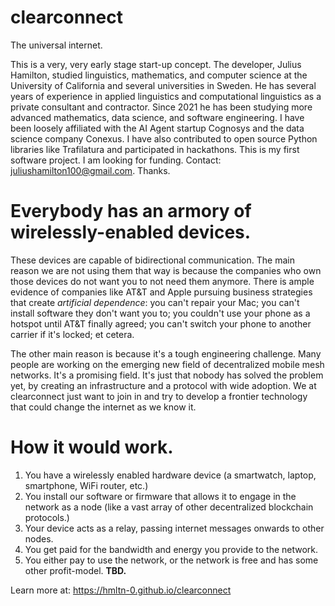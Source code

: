 # clearconnect

The universal internet.

This is a very, very early stage start-up concept. The developer, Julius Hamilton, studied linguistics, mathematics, and computer science at the University of California and several universities in Sweden. He has several years of experience in applied linguistics and computational linguistics as a private consultant and contractor. Since 2021 he has been studying more advanced mathematics, data science, and software engineering. I have been loosely affiliated with the AI Agent startup Cognosys and the data science company Conexus. I have also contributed to open source Python libraries like Trafilatura and participated in hackathons. This is my first software project. I am looking for funding. Contact: juliushamilton100@gmail.com. Thanks.

# Everybody has an armory of wirelessly-enabled devices.

These devices are capable of bidirectional communication. The main reason we are not using them that way is because the companies who own those devices do not want you to not need them anymore. There is ample evidence of companies like AT&T and Apple pursuing business strategies that create *artificial dependence*: you can't repair your Mac; you can't install software they don't want you to; you couldn't use your phone as a hotspot until AT&T finally agreed; you can't switch your phone to another carrier if it's locked; et cetera.

The other main reason is because it's a tough engineering challenge. Many people are working on the emerging new field of decentralized mobile mesh networks. It's a promising field. It's just that nobody has solved the problem yet, by creating an infrastructure and a protocol with wide adoption. We at clearconnect just want to join in and try to develop a frontier technology that could change the internet as we know it.

# How it would work.

1. You have a wirelessly enabled hardware device (a smartwatch, laptop, smartphone, WiFi router, etc.)
2. You install our software or firmware that allows it to engage in the network as a node (like a vast array of other decentralized blockchain protocols.)
3. Your device acts as a relay, passing internet messages onwards to other nodes.
4. You get paid for the bandwidth and energy you provide to the network.
5. You either pay to use the network, or the network is free and has some other profit-model. **TBD.**

Learn more at:
https://hmltn-0.github.io/clearconnect

